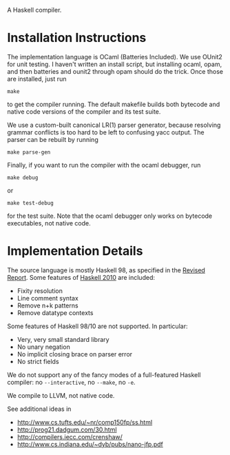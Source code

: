 
A Haskell compiler.

# Installation Instructions #

The implementation language is OCaml (Batteries Included). We use OUnit2
for unit testing. I haven't written an install script, but
installing ocaml, opam, and then batteries and ounit2 through opam should
do the trick. Once those are installed, just run

	make

to get the compiler running. The default makefile builds both bytecode
and native code versions of the compiler and its test suite.

We use a custom-built canonical LR(1) parser generator, because
resolving grammar conflicts is too hard to be left to confusing yacc
output. The parser can be rebuilt by running

	make parse-gen

Finally, if you want to run the compiler with the ocaml debugger, run

	make debug

or

	make test-debug

for the test suite. Note that the ocaml debugger only works on bytecode
executables, not native code.

# Implementation Details #

The source language is mostly Haskell 98, as specified in the [Revised
Report](http://www.haskell.org/onlinereport/).  Some features of [Haskell
2010](http://www.haskell.org/haskellwiki/Haskell_2010) are included:
* Fixity resolution
* Line comment syntax
* Remove n+k patterns
* Remove datatype contexts

Some features of Haskell 98/10 are not supported. In particular:
* Very, very small standard library
* No unary negation
* No implicit closing brace on parser error
* No strict fields

We do not support any of the fancy modes of a full-featured Haskell compiler:
no `--interactive`, no `--make`, no `-e`.

We compile to LLVM, not native code.

See additional ideas in
* http://www.cs.tufts.edu/~nr/comp150fp/ss.html
* http://prog21.dadgum.com/30.html
* http://compilers.iecc.com/crenshaw/
* http://www.cs.indiana.edu/~dyb/pubs/nano-jfp.pdf
